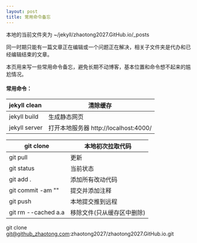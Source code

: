 ```yaml
---
layout: post
title: 常用命令备忘
---
```


本地的当前文件夹为	~/jekyll/zhaotong2027.GitHub.io/_posts

同一时期只能有一篇文章正在编辑或一个问题正在解决，相关子文件夹是代办和已经编辑结束的文章。

本页用来写一些常用命令备忘，避免长期不动博客，基本位置和命令想不起来的尴尬情况。

#### 常用命令：

| jekyll clean  | 清除缓存                              |
| :------------ | ------------------------------------- |
| jekyll build  | 生成静态网页                          |
| jekyll server | 打开本地服务器 http://localhost:4000/ |

| git clone           | 本地初次拉取代码           |
| ------------------- | -------------------------- |
| git pull            | 更新                       |
| git status          | 当前状态                   |
| git add .           | 添加所有改动代码           |
| git commit -am ""   | 提交并添加注释             |
| git push            | 本地提交推到远程           |
| git rm --cached a.a | 移除文件(只从缓存区中删除) |

git clone git@github_zhaotong.com:zhaotong2027/zhaotong2027.GitHub.io.git

